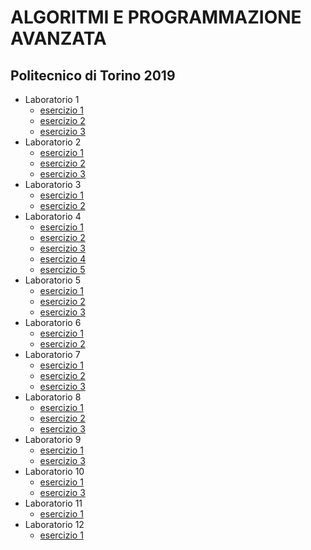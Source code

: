 # ALGORITMI E PROGRAMMAZIONE AVANZATA
## Politecnico di Torino 2019

* Laboratorio 1
  + [esercizio 1](https://github.com/lorenzobellino/APA/tree/master/L01/E01)
  + [esercizio 2](https://github.com/lorenzobellino/APA/tree/master/L01/E02)
  + [esercizio 3](https://github.com/lorenzobellino/APA/tree/master/L01/E03)
* Laboratorio 2
  + [esercizio 1](https://github.com/lorenzobellino/APA/tree/master/L02/E01)
  + [esercizio 2](https://github.com/lorenzobellino/APA/tree/master/L02/E02)
  + [esercizio 3](https://github.com/lorenzobellino/APA/tree/master/L02/E03)
* Laboratorio 3
  + [esercizio 1](https://github.com/lorenzobellino/APA/tree/master/L03/E01)
  + [esercizio 2](https://github.com/lorenzobellino/APA/tree/master/L03/E02)
* Laboratorio 4
  + [esercizio 1](https://github.com/lorenzobellino/APA/tree/master/L04/E01)
  + [esercizio 2](https://github.com/lorenzobellino/APA/tree/master/L04/E02)
  + [esercizio 3](https://github.com/lorenzobellino/APA/tree/master/L04/E03)
  + [esercizio 4](https://github.com/lorenzobellino/APA/tree/master/L04/E04)
  + [esercizio 5](https://github.com/lorenzobellino/APA/tree/master/L04/E05)
* Laboratorio 5
  + [esercizio 1](https://github.com/lorenzobellino/APA/tree/master/L05/E01)
  + [esercizio 2](https://github.com/lorenzobellino/APA/tree/master/L05/E02)
  + [esercizio 3](https://github.com/lorenzobellino/APA/tree/master/L05/E03)
* Laboratorio 6
  + [esercizio 1](https://github.com/lorenzobellino/APA/tree/master/L06/E01)
  + [esercizio 2](https://github.com/lorenzobellino/APA/tree/master/L06/E02)
* Laboratorio 7
  + [esercizio 1](https://github.com/lorenzobellino/APA/tree/master/L07/E01)
  + [esercizio 2](https://github.com/lorenzobellino/APA/tree/master/L07/E02)
  + [esercizio 3](https://github.com/lorenzobellino/APA/tree/master/L07/E03)
* Laboratorio 8
  + [esercizio 1](https://github.com/lorenzobellino/APA/tree/master/L08/E01)
  + [esercizio 2](https://github.com/lorenzobellino/APA/tree/master/L08/E02)
  + [esercizio 3](https://github.com/lorenzobellino/APA/tree/master/L08/E03)
* Laboratorio 9
  + [esercizio 1](https://github.com/lorenzobellino/APA/tree/master/L09/E01)
  + [esercizio 3](https://github.com/lorenzobellino/APA/tree/master/L09/E03)
* Laboratorio 10
  + [esercizio 1](https://github.com/lorenzobellino/APA/tree/master/L10/E01)
  + [esercizio 3](https://github.com/lorenzobellino/APA/tree/master/L10/E03)
* Laboratorio 11
  + [esercizio 1](https://github.com/lorenzobellino/APA/tree/master/L11/E01)
* Laboratorio 12
  + [esercizio 1](https://github.com/lorenzobellino/APA/tree/master/L12/E01)

